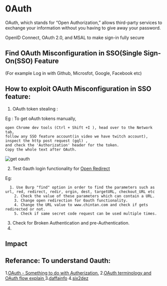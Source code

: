 # 0Auth 
OAuth, which stands for “Open Authorization,” allows third-party services to exchange 
your information without you having to give away your password.

OpenID Connect, OAuth 2.0, and MSAL to make sign-in fully secure

## Find OAuth Misconfiguration in SSO(Single Sign-On(SSO) Feature
(For example Log in with Github, Microsfot, Google, Facebook etc)


## How to exploit OAuth Misconfiguration in SSO feature:
1. OAuth token stealing :
  
  Eg : To get oAuth tokens manually, 
    
    open Chrome dev tools (Ctrl + Shift +I ), head over to the Network tab, 
    follow any SSO feature account(in video we have twitch account), 
    inspect the http post request (gql) , 
    and check the 'Authorization' header for the token. 
    Copy the whole text after OAuth.

![get oauth](https://user-images.githubusercontent.com/75003671/112411090-45f09d00-8d57-11eb-8922-188876cc00ad.gif)

2. Test 0auth login functionality for [Open Redirect](https://pentestbook.six2dez.com/enumeration/web/open-redirects)
  
  Eg:
      
      1. Use Burp "find" option in order to find the parameters such as url, red, redirect, redir, orgin, dest, targetURL, checkout_URL etc
	    2. Check the value of these parameters which can contain a URL.
	    3. Change open redirection for 0auth functionality.
	    4. Change the URL value to www.chintan.com and check if gets redirected or not.
	    5. Check if same secret code request can be used multiple times.

3. Check for Broken Authentication and pre-Authentication.
4. 
## Impact 


## Referance: To understand 0auth: 

1.[OAuth - Something to do with Autherization.](https://youtu.be/t4-416mg6iU)
2.[OAuth terminology and OAuth flow explain ](https://youtu.be/3pZ3Nh8tgTE)
3.[daffainfo](https://github.com/daffainfo)
4.[six2dez](https://pentestbook.six2dez.com/)


